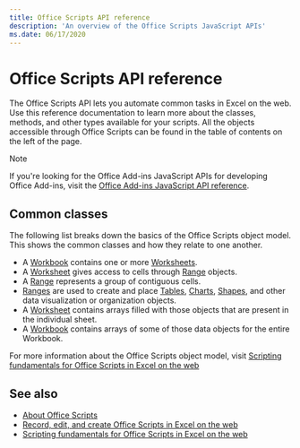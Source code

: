 ```yaml
---
title: Office Scripts API reference 
description: 'An overview of the Office Scripts JavaScript APIs'
ms.date: 06/17/2020
---
```


# Office Scripts API reference

The Office Scripts API lets you automate common tasks in Excel on the web. Use this reference documentation to learn more about the classes, methods, and other types available for your scripts. All the objects accessible through Office Scripts can be found in the table of contents on the left of the page.

> [!NOTE]
> If you're looking for the Office Add-ins JavaScript APIs for developing Office Add-ins, visit the [Office Add-ins JavaScript API reference](/javascript/api/overview?view=excel-js-preview).

## Common classes

The following list breaks down the basics of the Office Scripts object model. This shows the common classes and how they relate to one another.

- A [Workbook](/javascript/api/office-scripts/excel/excel.workbook) contains one or more [Worksheets](/javascript/api/office-scripts/excel/excel.worksheet).
- A [Worksheet](/javascript/api/office-scripts/excel/excel.worksheet) gives access to cells through [Range](/javascript/api/office-scripts/excel/excel.range) objects.
- A [Range](/javascript/api/office-scripts/excel/excel.range) represents a group of contiguous cells.
- [Ranges](/javascript/api/office-scripts/excel/excel.range) are used to create and place [Tables](/javascript/api/office-scripts/excel/excel.table), [Charts](/javascript/api/office-scripts/excel/excel.chart), [Shapes](/javascript/api/office-scripts/excel/excel.shape), and other data visualization or organization objects.
- A [Worksheet](/javascript/api/office-scripts/excel/excel.worksheet) contains arrays filled with those objects that are present in the individual sheet.
- A [Workbook](/javascript/api/office-scripts/excel/excel.workbook) contains arrays of some of those data objects for the entire Workbook.

For more information about the Office Scripts object model, visit [Scripting fundamentals for Office Scripts in Excel on the web](/office/dev/scripts/develop/scripting-fundamentals)

## See also

- [About Office Scripts](/office/dev/scripts/overview/excel)
- [Record, edit, and create Office Scripts in Excel on the web](/office/dev/scripts/tutorials/excel-tutorial)
- [Scripting fundamentals for Office Scripts in Excel on the web](/office/dev/scripts/develop/scripting-fundamentals)
